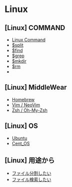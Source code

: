 # Linux
## [Linux] COMMAND
- [Linux Command](iterm_linux)
- [$split](command_split)
- [$find]()
- [$grep]()
- [$mkdir]()
- [$rm]()
- 


## [Linux] MiddleWear
- [Homebrew](middleweawr_brew)
- [Vim / NeoVim](middleweawr_vim)
- [Zsh / Oh-My-Zsh](middleweawr_zsh)


## [Linux] OS
- [Ubuntu](os_ubuntu)
- [Cent_OS](os_cent_os)


## [Linux] 用途から
- [ファイル分割したい](want_)
- [ファイル検索したい](want_)
